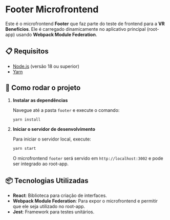 # Footer Microfrontend

Este é o microfrontend **Footer** que faz parte do teste de frontend para a **VR Benefícios**. Ele é carregado dinamicamente no aplicativo principal (root-app) usando **Webpack Module Federation**.

## 📋 Requisitos

- [Node.js](https://nodejs.org/) (versão 18 ou superior)
- [Yarn](https://classic.yarnpkg.com/en/docs/install/)

## 🚀 Como rodar o projeto

1. **Instalar as dependências**

   Navegue até a pasta `footer` e execute o comando:

   ```bash
   yarn install
   ```

2. **Iniciar o servidor de desenvolvimento**

   Para iniciar o servidor local, execute:

   ```bash
   yarn start
   ```

   O microfrontend `footer` será servido em `http://localhost:3002` e pode ser integrado ao root-app.

## 📦 Tecnologias Utilizadas

- **React**: Biblioteca para criação de interfaces.
- **Webpack Module Federation**: Para expor o microfrontend e permitir que ele seja utilizado no root-app.
- **Jest**: Framework para testes unitários.
